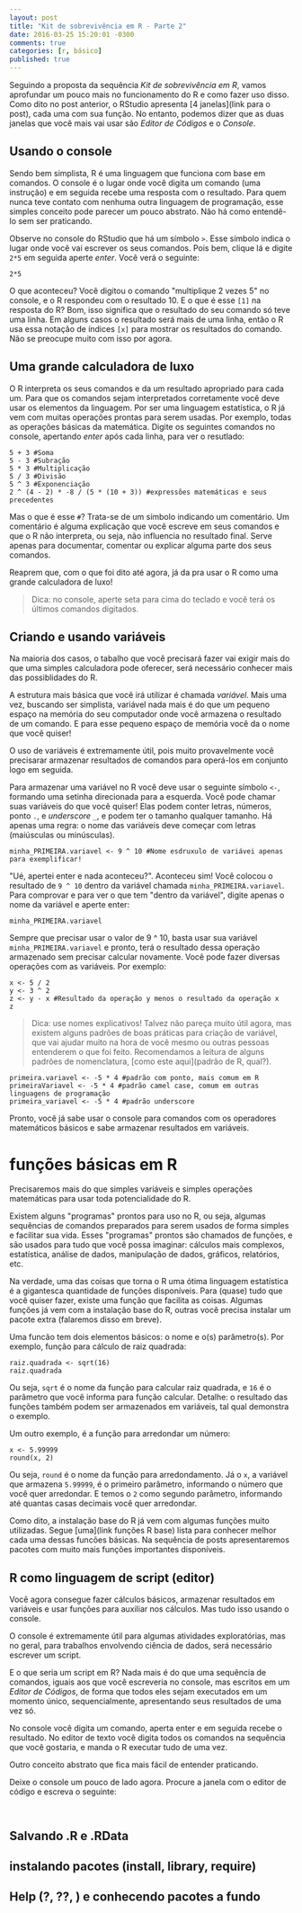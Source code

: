 ```yaml
---
layout: post
title: "Kit de sobrevivência em R - Parte 2"
date: 2016-03-25 15:20:01 -0300
comments: true
categories: [r, básico]
published: true
---
```


Seguindo a proposta da sequência *Kit de sobrevivência em R*, vamos aprofundar um pouco mais no funcionamento do R e como fazer uso disso. Como dito no post anterior, o RStudio apresenta [4 janelas](link para o post), cada uma com sua função. No entanto, podemos dizer que as duas janelas que você mais vai usar são *Editor de Códigos* e o *Console*. 
	
## Usando o console

Sendo bem simplista, R é uma linguagem que funciona com base em comandos. O console é o lugar onde você digita um comando (uma instrução) e em seguida recebe uma resposta com o resultado. Para quem nunca teve contato com nenhuma outra linguagem de programação, esse simples conceito pode parecer um pouco abstrato. Não há como entendê-lo sem ser praticando.

Observe no console do RStudio que há um símbolo `>`. Esse símbolo indica o lugar onde você vai escrever os seus comandos. Pois bem, clique lá e digite `2*5` em seguida aperte _enter_. Você verá o seguinte:

```{r}
2*5

```

O que aconteceu? Você digitou o comando "multiplique 2 vezes 5" no console, e o R respondeu com o resultado 10. E o que é esse `[1]` na resposta do R? Bom, isso significa que o resultado do seu comando só teve uma linha. Em alguns casos o resultado será mais de uma linha, então o R usa essa notação de índices `[x]` para mostrar os resultados do comando. Não se preocupe muito com isso por agora.

## Uma grande calculadora de luxo

O R interpreta os seus comandos e da um resultado apropriado para cada um. Para que os comandos sejam interpretados corretamente você deve usar os elementos da linguagem. Por ser uma linguagem estatística, o R já vem com muitas operações prontas para serem usadas. Por exemplo, todas as operações básicas da matemática. Digite os seguintes comandos no console, apertando _enter_ após cada linha, para ver o resutlado:

```{r}
5 + 3 #Soma
5 - 3 #Subração
5 * 3 #Multiplicação
5 / 3 #Divisão
5 ^ 3 #Exponenciação
2 ^ (4 - 2) * -8 / (5 * (10 + 3)) #expressões matemáticas e seus precedentes
``` 

Mas o que é esse `#`? Trata-se de um símbolo indicando um comentário. Um comentário é alguma explicação que você escreve em seus comandos e que o R não interpreta, ou seja, não influencia no resultado final. Serve apenas para documentar, comentar ou explicar alguma parte dos seus comandos.

Reaprem que, com o que foi dito até agora, já da pra usar o R como uma grande calculadora de luxo!

>Dica: no console, aperte seta para cima do teclado e você terá os últimos comandos digitados.

## Criando e usando variáveis

Na maioria dos casos, o tabalho que você precisará fazer vai exigir mais do que uma simples calculadora pode oferecer, será necessário conhecer mais das possiblidades do R. 

A estrutura mais básica que você irá utilizar é chamada *variável*. Mais uma vez, buscando ser simplista, variável nada mais é do que um pequeno espaço na memória do seu computador onde você armazena o resultado de um comando. E para esse pequeno espaço de memória você da o nome que você quiser!

O uso de variáveis é extremamente útil, pois muito provavelmente você precisarar armazenar resultados de comandos para operá-los em conjunto logo em seguida.

Para armazenar uma variável no R você deve usar o seguinte símbolo `<-`, formando uma setinha direcionada para a esquerda. Você pode chamar suas variáveis do que você quiser! Elas podem conter letras, números, ponto `.`, e _underscore_ `_`, e podem ter o tamanho qualquer tamanho. Há apenas uma regra: o nome das variáveis deve começar com letras (maiúsculas ou minúsculas).

```{r}
minha_PRIMEIRA.variavel <- 9 ^ 10 #Nome esdruxulo de variávei apenas para exemplificar!
```

"Ué, apertei enter e nada aconteceu?". Aconteceu sim! Você colocou o resultado de `9 ^ 10` dentro da variável chamada `minha_PRIMEIRA.variavel`. Para comprovar e para ver o que tem "dentro da variável", digite apenas o nome da variável e aperte enter:

```{r}
minha_PRIMEIRA.variavel
```

Sempre que precisar usar o valor de 9 ^ 10, basta usar sua variável `minha_PRIMEIRA.variavel` e pronto, terá o resultado dessa operação armazenado sem precisar calcular novamente. Você pode fazer diversas operações com as variáveis. Por exemplo:

```{r}
x <- 5 / 2
y <- 3 ^ 2
z <- y - x #Resultado da operação y menos o resultado da operação x
z
```

>Dica: use nomes explicativos! Talvez não pareça muito útil agora, mas existem alguns padrões de boas práticas para criação de variável, que vai ajudar muito na hora de você mesmo ou outras pessoas entenderem o que foi feito. Recomendamos a leitura de alguns padrões de nomenclatura, [como este aqui](padrão de R, qual?).


```{r}
primeira.variavel <- -5 * 4 #padrão com ponto, mais comum em R
primeiraVariavel <- -5 * 4 #padrão camel case, comum em outras linguagens de programação
primeira_variavel <- -5 * 4 #padrão underscore
```

Pronto, você já sabe usar o console para comandos com os operadores matemáticos básicos e sabe armazenar resultados em variáveis. 

# funções básicas em R

Precisaremos mais do que simples variáveis e simples operações matemáticas para usar toda potencialidade do R.

Existem alguns "programas" prontos para uso no R, ou seja, algumas sequências de comandos preparados para serem usados de forma simples e facilitar sua vida. Esses "programas" prontos são chamados de funções, e são usados para tudo que você possa imaginar: cálculos mais complexos, estatística, análise de dados, manipulação de dados, gráficos, relatórios, etc. 

Na verdade, uma das coisas que torna o R uma ótima linguagem estatística é a gigantesca quantidade de funções disponíveis. Para (quase) tudo que você quiser fazer, existe uma função que facilita as coisas. Algumas funções já vem com a instalação base do R, outras você precisa instalar um pacote extra (falaremos disso em breve). 

Uma funcão tem dois elementos básicos: o nome e o(s) parâmetro(s). Por exemplo, função para cálculo de raiz quadrada:

```{r}
raiz.quadrada <- sqrt(16) 
raiz.quadrada
```

Ou seja, `sqrt` é o nome da função para calcular raiz quadrada, e `16` é o parâmetro que você informa para função calcular. Detalhe: o resultado das funções também podem ser armazenados em variáveis, tal qual demonstra o exemplo.

Um outro exemplo, é a função para arredondar um número:

```{r}    
x <- 5.99999
round(x, 2)
```

Ou seja, `round` é o nome da função para arredondamento. Já o `x`, a variável que armazena `5.99999`, é o primeiro parâmetro, informando o número que você quer arredondar. E temos o `2` como segundo parâmetro, informando até quantas casas decimais você quer arredondar. 

Como dito, a instalação base do R já vem com algumas funções muito utilizadas. Segue [uma](link funções R base) lista para conhecer melhor cada uma dessas funcões básicas. Na sequência de posts apresentaremos pacotes com muito mais funções importantes disponíveis.

## R como linguagem de script (editor)

Você agora consegue fazer cálculos básicos, armazenar resultados em variáveis e usar funções para auxiliar nos cálculos. Mas tudo isso usando o console.

O console é extremamente útil para algumas atividades exploratórias, mas no geral, para trabalhos envolvendo ciência de dados, será necessário escrever um script.

E o que seria um script em R? Nada mais é do que uma sequência de comandos, iguais aos que você escreveria no console, mas escritos em um *Editor de Códigos*, de forma que todos eles sejam executados em um momento único, sequencialmente, apresentando seus resultados de uma vez só.

No console você digita um comando, aperta enter e em seguida recebe o resultado. No editor de texto você digita todos os comandos na sequência que você gostaria, e manda o R executar tudo de uma vez.

Outro conceito abstrato que fica mais fácil de entender praticando.

Deixe o console um pouco de lado agora. Procure a janela com o editor de código e escreva o seguinte:

```{r}


```

## Salvando .R e .RData



## instalando pacotes (install, library, require)

## Help (?, ??, ) e conhecendo pacotes a fundo


